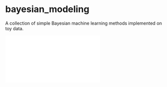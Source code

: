# bayesian_modeling
A collection of simple Bayesian machine learning methods implemented on toy data. 

![hi](extras/2d_dataset2.pdf?raw=true "Title")
